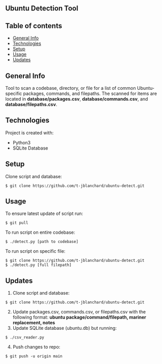 ## Ubuntu Detection Tool


## Table of contents
* [General Info](#general-info)
* [Technologies](#technologies)
* [Setup](#setup)
* [Usage](#usage)
* [Updates](#updates)

## General Info
Tool to scan a codebase, directory, or file for a list of common Ubuntu-specific packages, commands, and filepaths. The scanned for items are located in **database/packages.csv**, **database/commands.csv**, and **database/filepaths.csv**. 

## Technologies
Project is created with:
* Python3
* SQLite Database  
	
## Setup
Clone script and database:
```
$ git clone https://github.com/t-jblanchard/ubuntu-detect.git
```

## Usage 
To ensure latest update of script run:
```
$ git pull
```
To run script on entire codebase:  
```
$ ./detect.py [path to codebase]
```
To run script on specific file:
```
$ git clone https://github.com/t-jblanchard/ubuntu-detect.git
$ ./detect.py [full filepath]
```

## Updates
1. Clone script and database:
```
$ git clone https://github.com/t-jblanchard/ubuntu-detect.git
```
2. Update packages.csv, commands.csv, or filepaths.csv with the following format: 
	**ubuntu package/command/filepath, mariner replacement, notes**
3. Update SQLite database (ubuntu.db) but running:
```
$ ./csv_reader.py
```
4. Push changes to repo:
```
$ git push -u origin main
```

